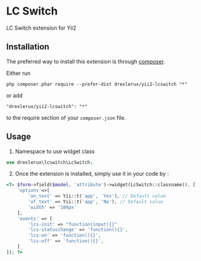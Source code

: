 LC Switch
=========
LC Switch extension for Yii2

Installation
------------

The preferred way to install this extension is through [composer](http://getcomposer.org/download/).

Either run

```
php composer.phar require --prefer-dist drexlerux/yii2-lcswitch "*"
```

or add

```
"drexlerux/yii2-lcswitch": "*"
```

to the require section of your `composer.json` file.


Usage
-----
1. Namespace to use widget class
  ```php
  use drexlerux\lcswitch\LcSwitch;
  ```
2. Once the extension is installed, simply use it in your code by  :
  ```php
  <?= $form->field($model, 'attribute')->widget(LcSwitch::classname(), [
      'options'=>[
          'on_text' => Yii::t('app', 'Yes'), // Default value
          'of_text' => Yii::t('app', 'No'), // Default value
          'width' => '100px'
      ],
      'events' => [
          'lcs-init' => "function(input){}"
          'lcs-statuschange' => 'function(){}',
          'lcs-on' => 'function(){}',
          'lcs-off' => 'function(){}',
      ]
  ]); ?>
  ```

